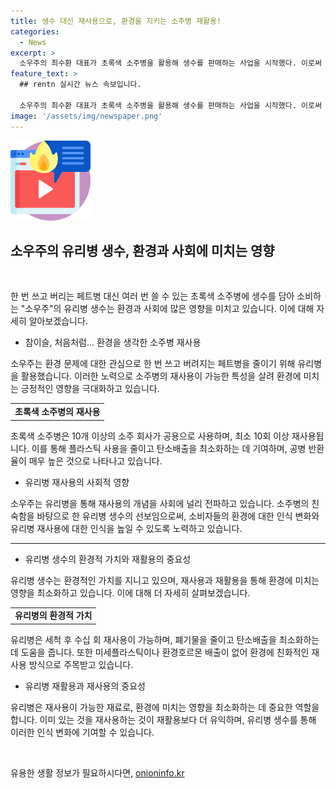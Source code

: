 ```yaml
---
title: 생수 대신 재사용으로, 환경을 지키는 소주병 재활용!
categories:
  - News
excerpt: >
  소우주의 최수환 대표가 초록색 소주병을 활용해 생수를 판매하는 사업을 시작했다. 이로써 한 번 쓰고 버리는 페트병 사용을 줄이고자 하는 노력을 보여주었다. 이러한 노력은 그린피스의 플라스틱 대한민국 2.0 보고서에 따르면 매년 버려지는 페트병 양이 상당히 많은 상황에서 중요한 측면이다. 최대 장점은 유리병의 재사용 가능성이며, 유리병을 세척하여 수십 회 재사용할 수 있어 환경에 유익하다는 것이다. 또한, 소주병이 돌 아래에 처절할 정도로 많이 버려지는 현실에서 유리병 생수를 통해 인식 변화에 도움이 되고, 초록색 소주병처럼 재사용하는 순환경제를 지향한다고 전했다.
feature_text: >
  ## rentn 실시간 뉴스 속보입니다.

  소우주의 최수환 대표가 초록색 소주병을 활용해 생수를 판매하는 사업을 시작했다. 이로써 한 번 쓰고 버리는 페트병 사용을 줄이고자 하는 노력을 보여주었다. 이러한 노력은 그린피스의 플라스틱 대한민국 2.0 보고서에 따르면 매년 버려지는 페트병 양이 상당히 많은 상황에서 중요한 측면이다. 최대 장점은 유리병의 재사용 가능성이며, 유리병을 세척하여 수십 회 재사용할 수 있어 환경에 유익하다는 것이다. 또한, 소주병이 돌 아래에 처절할 정도로 많이 버려지는 현실에서 유리병 생수를 통해 인식 변화에 도움이 되고, 초록색 소주병처럼 재사용하는 순환경제를 지향한다고 전했다.
image: '/assets/img/newspaper.png'
---
```


<p><img src="/assets/img/news.png" alt="rentncar 속보" /></p>

<h2 data-ke-size="size26">소우주의 유리병 생수, 환경과 사회에 미치는 영향</h2>

<p data-ke-size="size16">&nbsp;</p>

<p data-ke-size="size16">한 번 쓰고 버리는 페트병 대신 여러 번 쓸 수 있는 초록색 소주병에 생수를 담아 소비하는 "소우주"의 유리병 생수는 환경과 사회에 많은 영향을 미치고 있습니다. 이에 대해 자세히 알아보겠습니다.</p>

<ul>
<li>참이슬, 처음처럼... 환경을 생각한 소주병 재사용</li>
</ul>

<p data-ke-size="size16">소우주는 환경 문제에 대한 관심으로 한 번 쓰고 버려지는 페트병을 줄이기 위해 유리병을 활용했습니다. 이러한 노력으로 소주병의 재사용이 가능한 특성을 살려 환경에 미치는 긍정적인 영향을 극대화하고 있습니다. </p>

<table>
<tbody>
<tr>
<td style="text-align: center; height: 17px;"><b>초록색 소주병의 재사용</b></td>
</tr>
</tbody>
</table>

<p data-ke-size="size16">초록색 소주병은 10개 이상의 소주 회사가 공용으로 사용하며, 최소 10회 이상 재사용됩니다. 이를 통해 플라스틱 사용을 줄이고 탄소배출을 최소화하는 데 기여하며, 공병 반환율이 매우 높은 것으로 나타나고 있습니다.</p>

<ul>
<li>유리병 재사용의 사회적 영향</li>
</ul>

<p data-ke-size="size16">소우주는 유리병을 통해 재사용의 개념을 사회에 널리 전파하고 있습니다. 소주병의 친숙함을 바탕으로 한 유리병 생수의 선보임으로써, 소비자들의 환경에 대한 인식 변화와 유리병 재사용에 대한 인식을 높일 수 있도록 노력하고 있습니다.</p>

<hr>

<ul>
<li>유리병 생수의 환경적 가치와 재활용의 중요성</li>
</ul>

<p data-ke-size="size16">유리병 생수는 환경적인 가치를 지니고 있으며, 재사용과 재활용을 통해 환경에 미치는 영향을 최소화하고 있습니다. 이에 대해 더 자세히 살펴보겠습니다.</p>

<table>
<tbody>
<tr>
<td style="text-align: center; height: 17px;"><b>유리병의 환경적 가치</b></td>
</tr>
</tbody>
</table>

<p data-ke-size="size16">유리병은 세척 후 수십 회 재사용이 가능하며, 폐기물을 줄이고 탄소배출을 최소화하는 데 도움을 줍니다. 또한 미세플라스틱이나 환경호르몬 배출이 없어 환경에 친화적인 재사용 방식으로 주목받고 있습니다.</p>

<ul>
<li>유리병 재활용과 재사용의 중요성</li>
</ul>

<p data-ke-size="size16">유리병은 재사용이 가능한 재료로, 환경에 미치는 영향을 최소화하는 데 중요한 역할을 합니다. 이미 있는 것을 재사용하는 것이 재활용보다 더 유익하며, 유리병 생수를 통해 이러한 인식 변화에 기여할 수 있습니다.</p>

<p data-ke-size="size16">&nbsp;</p>
유용한 생활 정보가 필요하시다면, <a href="https://onioninfo.kr" rel="dofollow">onioninfo.kr</a>


